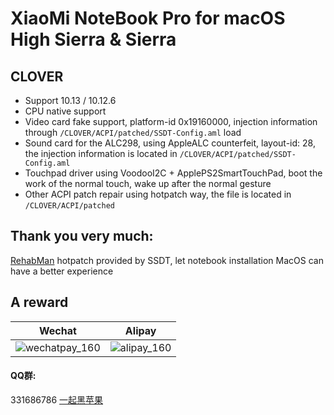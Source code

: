 # XiaoMi NoteBook Pro for macOS High Sierra & Sierra

## CLOVER
* Support 10.13 / 10.12.6
* CPU native support
* Video card fake support, platform-id 0x19160000, injection information through `/CLOVER/ACPI/patched/SSDT-Config.aml` load
* Sound card for the ALC298, using AppleALC counterfeit, layout-id: 28, the injection information is located in `/CLOVER/ACPI/patched/SSDT-Config.aml`
* Touchpad driver using VoodooI2C + ApplePS2SmartTouchPad, boot the work of the normal touch, wake up after the normal gesture
* Other ACPI patch repair using hotpatch way, the file is located in `/CLOVER/ACPI/patched`

## Thank you very much:
[RehabMan](https://github.com/rehabman) hotpatch provided by SSDT, let notebook installation MacOS can have a better experience

## A reward

|Wechat|Alipay|
| --- | --- |
|![wechatpay_160](http://ous2s14vo.bkt.clouddn.com/wechatpay_160.jpg)|![alipay_160](http://ous2s14vo.bkt.clouddn.com/alipay_160.jpg)|

#### QQ群:
331686786 [一起黑苹果](http://shang.qq.com/wpa/qunwpa?idkey=db511a29e856f37cbb871108ffa77a6e79dde47e491b8f2c8d8fe4d3c310de91)

